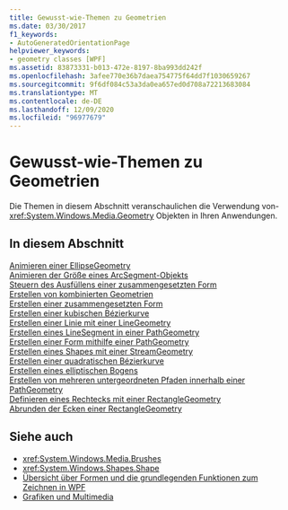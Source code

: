 ```yaml
---
title: Gewusst-wie-Themen zu Geometrien
ms.date: 03/30/2017
f1_keywords:
- AutoGeneratedOrientationPage
helpviewer_keywords:
- geometry classes [WPF]
ms.assetid: 83873331-b013-472e-8197-8ba993dd242f
ms.openlocfilehash: 3afee770e36b7daea754775f64dd7f1030659267
ms.sourcegitcommit: 9f6df084c53a3da0ea657ed0d708a72213683084
ms.translationtype: MT
ms.contentlocale: de-DE
ms.lasthandoff: 12/09/2020
ms.locfileid: "96977679"
---
```

# <a name="geometries-how-to-topics"></a>Gewusst-wie-Themen zu Geometrien
Die Themen in diesem Abschnitt veranschaulichen die Verwendung von- <xref:System.Windows.Media.Geometry> Objekten in Ihren Anwendungen.  
  
## <a name="in-this-section"></a>In diesem Abschnitt  
 [Animieren einer EllipseGeometry](how-to-animate-an-ellipsegeometry.md)  
 [Animieren der Größe eines ArcSegment-Objekts](how-to-animate-the-size-of-an-arcsegment.md)  
 [Steuern des Ausfüllens einer zusammengesetzten Form](how-to-control-the-fill-of-a-composite-shape.md)  
 [Erstellen von kombinierten Geometrien](how-to-create-a-combined-geometry.md)  
 [Erstellen einer zusammengesetzten Form](how-to-create-a-composite-shape.md)  
 [Erstellen einer kubischen Bézierkurve](how-to-create-a-cubic-bezier-curve.md)  
 [Erstellen einer Linie mit einer LineGeometry](how-to-create-a-line-using-a-linegeometry.md)  
 [Erstellen eines LineSegment in einer PathGeometry](how-to-create-a-linesegment-in-a-pathgeometry.md)  
 [Erstellen einer Form mithilfe einer PathGeometry](how-to-create-a-shape-by-using-a-pathgeometry.md)  
 [Erstellen eines Shapes mit einer StreamGeometry](how-to-create-a-shape-using-a-streamgeometry.md)  
 [Erstellen einer quadratischen Bézierkurve](how-to-create-a-quadratic-bezier-curve.md)  
 [Erstellen eines elliptischen Bogens](how-to-create-an-elliptical-arc.md)  
 [Erstellen von mehreren untergeordneten Pfaden innerhalb einer PathGeometry](how-to-create-multiple-subpaths-within-a-pathgeometry.md)  
 [Definieren eines Rechtecks mit einer RectangleGeometry](how-to-define-a-rectangle-using-a-rectanglegeometry.md)  
 [Abrunden der Ecken einer RectangleGeometry](how-to-round-the-corners-of-a-rectanglegeometry.md)  
  
## <a name="see-also"></a>Siehe auch

- <xref:System.Windows.Media.Brushes>
- <xref:System.Windows.Shapes.Shape>
- [Übersicht über Formen und die grundlegenden Funktionen zum Zeichnen in WPF](shapes-and-basic-drawing-in-wpf-overview.md)
- [Grafiken und Multimedia](index.md)
